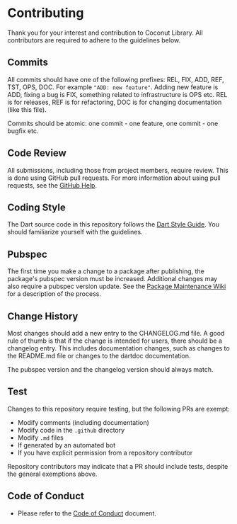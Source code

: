 # Contributing

Thank you for your interest and contribution to Coconut Library. All contributors are required to adhere to the guidelines below.

## Commits

All commits should have one of the following prefixes: REL, FIX, ADD, REF, TST, OPS, DOC. For example `"ADD: new feature"`.
Adding new feature is ADD, fixing a bug is FIX, something related to infrastructure is OPS etc. REL is for releases,  REF is for 
refactoring, DOC is for changing documentation (like this file).

Commits should be atomic: one commit - one feature, one commit - one bugfix etc.

## Code Review

All submissions, including those from project members, require review. This is done using GitHub pull requests.
For more information about using pull requests, see the [GitHub Help](https://help.github.com/articles/about-pull-requests/).

## Coding Style

The Dart source code in this repository follows the [Dart Style Guide](https://dart.dev/guides/language/effective-dart/style).
You should familiarize yourself with the guidelines.

## Pubspec

The first time you make a change to a package after publishing, the package's pubspec version must be increased. Additional changes may also require a pubspec version update. 
See the [Package Maintenance Wiki](https://github.com/dart-lang/sdk/wiki/External-Package-Maintenance#making-a-change) for a description of the process.

## Change History

Most changes should add a new entry to the CHANGELOG.md file.
A good rule of thumb is that if the change is intended for users, there should be a changelog entry.
This includes documentation changes, such as changes to the README.md file or changes to the dartdoc documentation.

The pubspec version and the changelog version should always match.

## Test

Changes to this repository require testing, but the following PRs are exempt:

- Modify comments (including documentation)
- Modify code in the `.github` directory
- Modify `.md` files
- If generated by an automated bot
- If you have explicit permission from a repository contributor

Repository contributors may indicate that a PR should include tests, despite the general exemptions above.


## Code of Conduct

- Please refer to the [Code of Conduct]() document.


